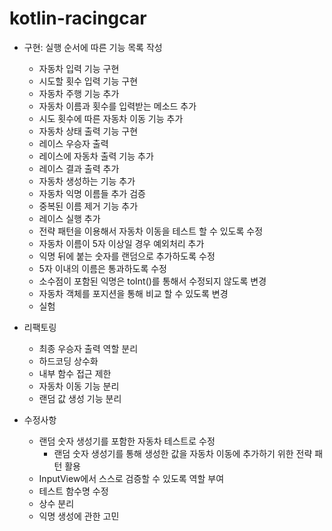# kotlin-racingcar

- 구현: 실행 순서에 따른 기능 목록 작성
    - 자동차 입력 기능 구현
    - 시도할 횟수 입력 기능 구현
    - 자동차 주행 기능 추가
    - 자동차 이름과 횟수를 입력받는 메소드 추가
    - 시도 횟수에 따른 자동차 이동 기능 추가
    - 자동차 상태 출력 기능 구현
    - 레이스 우승자 출력
    - 레이스에 자동차 출력 기능 추가
    - 레이스 결과 출력 추가
    - 자동차 생성하는 기능 추가
    - 자동차 익명 이름들 추가 검증
    - 중복된 이름 제거 기능 추가
    - 레이스 실행 추가
    - 전략 패턴을 이용해서 자동차 이동을 테스트 할 수 있도록 수정
    - 자동차 이름이 5자 이상일 경우 예외처리 추가
    - 익명 뒤에 붙는 숫자를 랜덤으로 추가하도록 수정
    - 5자 이내의 이름은 통과하도록 수정
    - 소수점이 포함된 익명은 toInt()를 통해서 수정되지 않도록 변경
    - 자동차 객체를 포지션을 통해 비교 할 수 있도록 변경
    - 실험

- 리팩토링
  - 최종 우승자 출력 역할 분리
  - 하드코딩 상수화
  - 내부 함수 접근 제한
  - 자동차 이동 기능 분리
  - 랜덤 값 생성 기능 분리

- 수정사항
  - 랜덤 숫자 생성기를 포함한 자동차 테스트로 수정
    - 랜덤 숫자 생성기를 통해 생성한 값을 자동차 이동에 추가하기 위한 전략 패턴 활용
  - InputView에서 스스로 검증할 수 있도록 역할 부여
  - 테스트 함수명 수정
  - 상수 분리
  - 익명 생성에 관한 고민
    